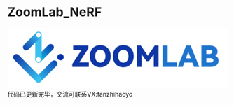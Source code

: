 # ZoomLab_NeRF
![](https://github.com/superrice2020/ZoomLab_NeRF/blob/main/images/logo.jpg)
代码已更新完毕，交流可联系VX:fanzhihaoyo
